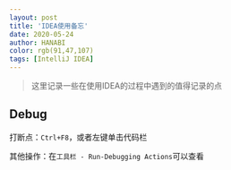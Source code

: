 ```yaml
---
layout: post
title: 'IDEA使用备忘'
date: 2020-05-24
author: HANABI
color: rgb(91,47,107)
tags: [IntelliJ IDEA]
---
```

> 这里记录一些在使用IDEA的过程中遇到的值得记录的点

## Debug

打断点：`Ctrl+F8`，或者左键单击代码栏

其他操作：在`工具栏 - Run-Debugging Actions`可以查看